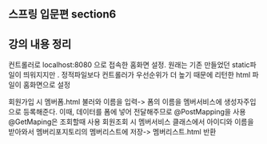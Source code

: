 ## 스프링 입문편 section6

## 강의 내용 정리

컨트롤러로 localhost:8080 으로 접속한 홈화면 설정.
원래는 기존 만들었던 static파일이 띄워지지만 . 정적파일보다 컨트롤러가 우선순위가 더 높기 때문에 리턴한 html 파일이 홈화면으로 설정

회원가입 시 멤버폼.html 불러와 이름을 입력-> 폼의 이름을 멤버서비스에 생성자주입으로 등록해준다.
이때, 데이터를 폼에 넣어 전달해주므로 @PostMapping을 사용 @GetMaping은 조회할때 사용
회원조회 시 멤버서비스 클래스에서 아이디와 이름을 받아와서 멤버리포지토리의 멤버리스트에 저장-> 멤버리스트.html 반환
